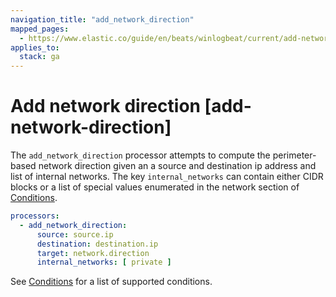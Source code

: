 ```yaml
---
navigation_title: "add_network_direction"
mapped_pages:
  - https://www.elastic.co/guide/en/beats/winlogbeat/current/add-network-direction.html
applies_to:
  stack: ga
---
```


# Add network direction [add-network-direction]


The `add_network_direction` processor attempts to compute the perimeter-based network direction given an a source and destination ip address and list of internal networks. The key `internal_networks` can contain either CIDR blocks or a list of special values enumerated in the network section of [Conditions](/reference/winlogbeat/defining-processors.md#conditions).

```yaml
processors:
  - add_network_direction:
      source: source.ip
      destination: destination.ip
      target: network.direction
      internal_networks: [ private ]
```

See [Conditions](/reference/winlogbeat/defining-processors.md#conditions) for a list of supported conditions.

